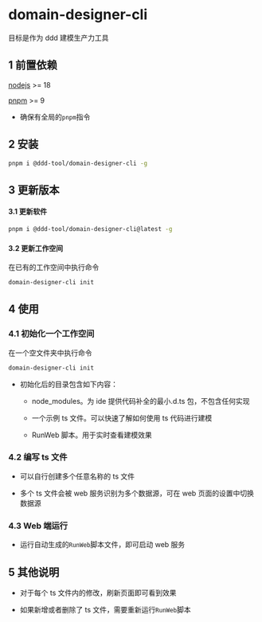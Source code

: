 # domain-designer-cli

目标是作为 ddd 建模生产力工具

## 1 前置依赖

[nodejs](https://nodejs.org/en/download/) >= 18

[pnpm](https://pnpm.io/) >= 9

- 确保有全局的`pnpm`指令

## 2 安装

```bash
pnpm i @ddd-tool/domain-designer-cli -g
```

## 3 更新版本

#### 3.1 更新软件

```bash
pnpm i @ddd-tool/domain-designer-cli@latest -g
```

#### 3.2 更新工作空间

在已有的工作空间中执行命令

```bash
domain-designer-cli init
```

## 4 使用

### 4.1 初始化一个工作空间

在一个空文件夹中执行命令

```bash
domain-designer-cli init
```

- 初始化后的目录包含如下内容：

  - node_modules。为 ide 提供代码补全的最小.d.ts 包，不包含任何实现

  - 一个示例 ts 文件。可以快速了解如何使用 ts 代码进行建模

  - RunWeb 脚本。用于实时查看建模效果

### 4.2 编写 ts 文件

- 可以自行创建多个任意名称的 ts 文件

- 多个 ts 文件会被 web 服务识别为多个数据源，可在 web 页面的设置中切换数据源

### 4.3 Web 端运行

- 运行自动生成的`RunWeb`脚本文件，即可启动 web 服务

## 5 其他说明

- 对于每个 ts 文件内的修改，刷新页面即可看到效果

- 如果新增或者删除了 ts 文件，需要重新运行`RunWeb`脚本
